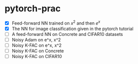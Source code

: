 # pytorch-prac
- [x] Feed-forward NN trained on $x^2$ and then $e^x$
- [x] The NN for image classification given in the pytorch tutorial
- [ ] A feed-forward NN on Concrete and CIFAR10 datasets
- [ ] Noisy Adam on e^x, x^2
- [ ] Noisy K-FAC on e^x, x^2
- [ ] Noisy K-FAC on Concrete
- [ ] Noisy K-FAC on CIFAR10
